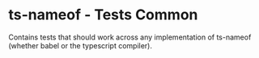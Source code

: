 # ts-nameof - Tests Common

Contains tests that should work across any implementation of ts-nameof (whether babel or the typescript compiler).